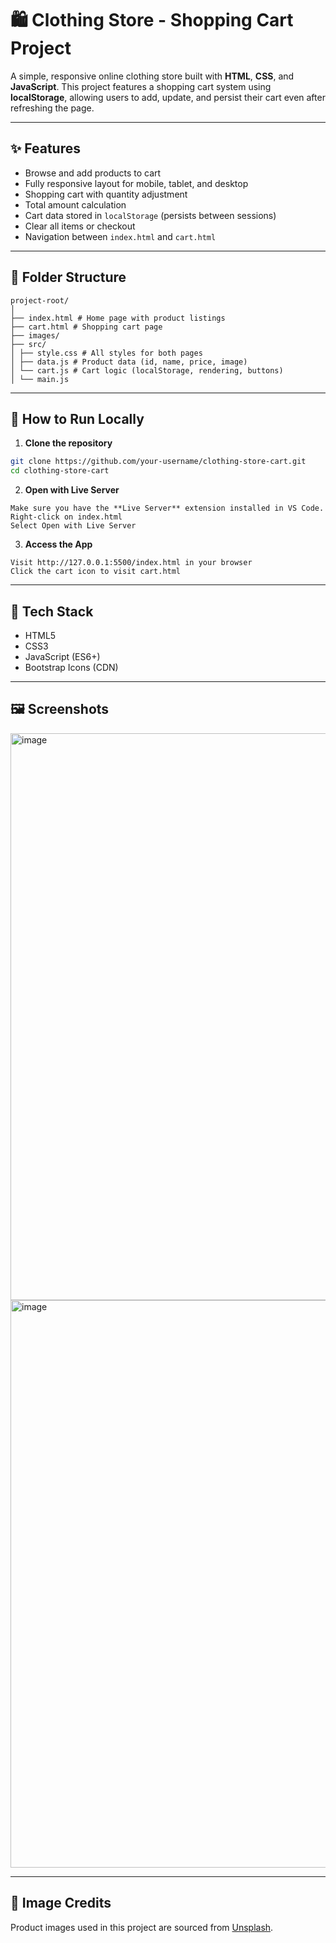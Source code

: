 # 🛍️ Clothing Store - Shopping Cart Project

A simple, responsive online clothing store built with **HTML**, **CSS**, and **JavaScript**. This project features a shopping cart system using **localStorage**, allowing users to add, update, and persist their cart even after refreshing the page.

---

## ✨ Features

- Browse and add products to cart
- Fully responsive layout for mobile, tablet, and desktop
- Shopping cart with quantity adjustment
- Total amount calculation
- Cart data stored in `localStorage` (persists between sessions)
- Clear all items or checkout
- Navigation between `index.html` and `cart.html`

---

## 📁 Folder Structure
```plaintext
project-root/
│
├── index.html # Home page with product listings
├── cart.html # Shopping cart page
├── images/
├── src/
│ ├── style.css # All styles for both pages
│ ├── data.js # Product data (id, name, price, image)
│ └── cart.js # Cart logic (localStorage, rendering, buttons)
│ └── main.js
```
---

## 🚀 How to Run Locally

1. **Clone the repository**

```bash
git clone https://github.com/your-username/clothing-store-cart.git
cd clothing-store-cart
```
2. **Open with Live Server**

```plaintext
Make sure you have the **Live Server** extension installed in VS Code.
Right-click on index.html
Select Open with Live Server
```

3. **Access the App**
```plaintext
Visit http://127.0.0.1:5500/index.html in your browser
Click the cart icon to visit cart.html
```
---

## 🧠 Tech Stack
- HTML5
- CSS3
- JavaScript (ES6+)
- Bootstrap Icons (CDN)

---
## 🖼️ Screenshots
<img width="1918" height="907" alt="image" src="https://github.com/user-attachments/assets/5ce6b03f-7129-4bdf-9af9-ace47fd4d8e8" />
<img width="1917" height="908" alt="image" src="https://github.com/user-attachments/assets/9e75b5e7-d943-4eee-abe4-bceaa3276a84" />

---
## 📸 Image Credits
Product images used in this project are sourced from [Unsplash](https://unsplash.com).





